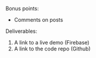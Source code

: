 Bonus points:
* Comments on posts

Deliverables:
1. A link to a live demo (Firebase)
2. A link to the code repo (Github)
